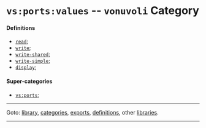 

<a id='category__vonuvoli__vs_3a_ports_3a_values'></a>

# `vs:ports:values` -- `vonuvoli` Category


<a id='category__vonuvoli__vs_3a_ports_3a_values__definitions'></a>

#### Definitions

 * [`read`](../../vonuvoli/definitions/read.md#definition__vonuvoli__read);
 * [`write`](../../vonuvoli/definitions/write.md#definition__vonuvoli__write);
 * [`write-shared`](../../vonuvoli/definitions/write-shared.md#definition__vonuvoli__write-shared);
 * [`write-simple`](../../vonuvoli/definitions/write-simple.md#definition__vonuvoli__write-simple);
 * [`display`](../../vonuvoli/definitions/display.md#definition__vonuvoli__display);


<a id='category__vonuvoli__vs_3a_ports_3a_values__super-categories'></a>

#### Super-categories

 * [`vs:ports`](../../vonuvoli/categories/vs_3a_ports.md#category__vonuvoli__vs_3a_ports);

----

Goto: [library](../../vonuvoli/_index.md#library__vonuvoli), [categories](../../vonuvoli/categories/_index.md#toc__vonuvoli__categories), [exports](../../vonuvoli/exports/_index.md#toc__vonuvoli__exports), [definitions](../../vonuvoli/definitions/_index.md#toc__vonuvoli__definitions), other [libraries](../../_libraries.md#toc__libraries).

----

